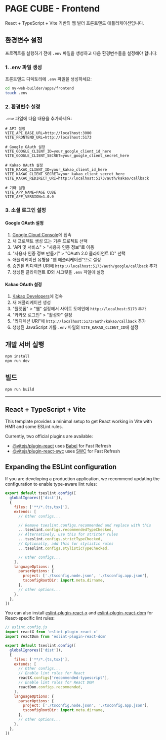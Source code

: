 # PAGE CUBE - Frontend

React + TypeScript + Vite 기반의 웹 빌더 프론트엔드 애플리케이션입니다.

## 환경변수 설정

프로젝트를 실행하기 전에 `.env` 파일을 생성하고 다음 환경변수들을 설정해야 합니다:

### 1. .env 파일 생성

프론트엔드 디렉토리에 `.env` 파일을 생성하세요:

```bash
cd my-web-builder/apps/frontend
touch .env
```

### 2. 환경변수 설정

`.env` 파일에 다음 내용을 추가하세요:

```env
# API 설정
VITE_API_BASE_URL=http://localhost:3000
VITE_FRONTEND_URL=http://localhost:5173

# Google OAuth 설정
VITE_GOOGLE_CLIENT_ID=your_google_client_id_here
VITE_GOOGLE_CLIENT_SECRET=your_google_client_secret_here

# Kakao OAuth 설정
VITE_KAKAO_CLIENT_ID=your_kakao_client_id_here
VITE_KAKAO_CLIENT_SECRET=your_kakao_client_secret_here
VITE_KAKAO_REDIRECT_URI=http://localhost:5173/auth/kakao/callback

# 기타 설정
VITE_APP_NAME=PAGE CUBE
VITE_APP_VERSION=1.0.0
```

### 3. 소셜 로그인 설정

#### Google OAuth 설정
1. [Google Cloud Console](https://console.cloud.google.com/)에 접속
2. 새 프로젝트 생성 또는 기존 프로젝트 선택
3. "API 및 서비스" > "사용자 인증 정보"로 이동
4. "사용자 인증 정보 만들기" > "OAuth 2.0 클라이언트 ID" 선택
5. 애플리케이션 유형을 "웹 애플리케이션"으로 설정
6. 승인된 리디렉션 URI에 `http://localhost:5173/auth/google/callback` 추가
7. 생성된 클라이언트 ID와 시크릿을 `.env` 파일에 설정

#### Kakao OAuth 설정
1. [Kakao Developers](https://developers.kakao.com/)에 접속
2. 새 애플리케이션 생성
3. "플랫폼" > "웹" 설정에서 사이트 도메인에 `http://localhost:5173` 추가
4. "카카오 로그인" > "활성화" 설정
5. "리디렉션 URI"에 `http://localhost:5173/auth/kakao/callback` 추가
6. 생성된 JavaScript 키를 `.env` 파일의 `VITE_KAKAO_CLIENT_ID`에 설정

## 개발 서버 실행

```bash
npm install
npm run dev
```

## 빌드

```bash
npm run build
```

---

## React + TypeScript + Vite

This template provides a minimal setup to get React working in Vite with HMR and some ESLint rules.

Currently, two official plugins are available:

- [@vitejs/plugin-react](https://github.com/vitejs/vite-plugin-react/blob/main/packages/plugin-react) uses [Babel](https://babeljs.io/) for Fast Refresh
- [@vitejs/plugin-react-swc](https://github.com/vitejs/vite-plugin-react/blob/main/packages/plugin-react-swc) uses [SWC](https://swc.rs/) for Fast Refresh

## Expanding the ESLint configuration

If you are developing a production application, we recommend updating the configuration to enable type-aware lint rules:

```js
export default tseslint.config([
  globalIgnores(['dist']),
  {
    files: ['**/*.{ts,tsx}'],
    extends: [
      // Other configs...

      // Remove tseslint.configs.recommended and replace with this
      ...tseslint.configs.recommendedTypeChecked,
      // Alternatively, use this for stricter rules
      ...tseslint.configs.strictTypeChecked,
      // Optionally, add this for stylistic rules
      ...tseslint.configs.stylisticTypeChecked,

      // Other configs...
    ],
    languageOptions: {
      parserOptions: {
        project: ['./tsconfig.node.json', './tsconfig.app.json'],
        tsconfigRootDir: import.meta.dirname,
      },
      // other options...
    },
  },
])
```

You can also install [eslint-plugin-react-x](https://github.com/Rel1cx/eslint-react/tree/main/packages/plugins/eslint-plugin-react-x) and [eslint-plugin-react-dom](https://github.com/Rel1cx/eslint-react/tree/main/packages/plugins/eslint-plugin-react-dom) for React-specific lint rules:

```js
// eslint.config.js
import reactX from 'eslint-plugin-react-x'
import reactDom from 'eslint-plugin-react-dom'

export default tseslint.config([
  globalIgnores(['dist']),
  {
    files: ['**/*.{ts,tsx}'],
    extends: [
      // Other configs...
      // Enable lint rules for React
      reactX.configs['recommended-typescript'],
      // Enable lint rules for React DOM
      reactDom.configs.recommended,
    ],
    languageOptions: {
      parserOptions: {
        project: ['./tsconfig.node.json', './tsconfig.app.json'],
        tsconfigRootDir: import.meta.dirname,
      },
      // other options...
    },
  },
])
```
